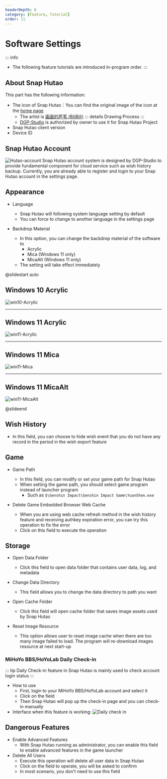 ```yaml
---
headerDepth: 0
category: [Feature, Tutorial]
order: 11
---
```


# Software Settings

::: info
- The following feature tutorials are introduced in-program order.
  :::

## About Snap Hutao
This part has the following information:
- The icon of Snap Hutao：You can find the original image of the icon at the [home page](/)
  - The artist is [画画的芦苇 (BiliBili)](https://space.bilibili.com/274422134)
    ::: details Drawing Process
    <BiliBili bvid="BV1UL411d7Py" />
    :::
  - [DGP-Studio](https://github.com/DGP-Studio) is authorized by owner to use it for Snap Hutao Project
- Snap Hutao client version
- Device ID

## Snap Hutao Account <Badge text="Beta" type="info" />
![Hutao-account](https://img.alicdn.com/imgextra/i1/1797064093/O1CN01AKJFMi1g6dvSk6pVi_!!1797064093.png)
Snap Hutao account system is designed by DGP-Studio to provide fundamental component for cloud service such as wish history backup.
Currently, you are already able to register and login to your Snap Hutao account in the settings page.

## Appearance
- Language
  - Snap Hutao will following system language setting by default
  - You can force to change to another language in the settings page

- Backdrop Material
  - In this option, you can change the backdrop material of the software to
    - Acrylic
    - Mica (Windows 11 only)
    - MicaAlt (Windows 11 only)
  - The setting will take effect immediately

@slidestart auto

## Windows 10 Acrylic
![win10-Acrylic](https://img.alicdn.com/imgextra/i1/1797064093/O1CN01B7nKOj1g6du9bj3Nw_!!1797064093.png)

---

## Windows 11 Acrylic
![win11-Acrylic](https://img.alicdn.com/imgextra/i1/1797064093/O1CN01MXJZE61g6dtvtITxC_!!1797064093.jpg)

---

## Windows 11 Mica
![win11-Mica](https://img.alicdn.com/imgextra/i4/1797064093/O1CN01aW0iV71g6du5WAz9w_!!1797064093.jpg)

---

## Windows 11 MicaAlt
![win11-MicaAlt](https://img.alicdn.com/imgextra/i3/1797064093/O1CN010BwmBI1g6du9bi7C0_!!1797064093.jpg)

@slideend

## Wish History
- In this field, you can choose to hide wish event that you do not have any record in the period in the wish export feature

## Game
- Game Path
  - In this field, you can modify or set your game path for Snap Hutao
  - When setting the game path, you should select game program instead of launcher program
    - Such as `$\Genshin Impact\Genshin Impact Game\YuanShen.exe`

- Delete Game Embedded Browser Web Cache
  - When you are using web cache refresh method in the wish history feature and receiving authkey expiration error, you can try this operation to fix the error
  - Click on this field to execute the operation

## Storage

- Open Data Folder
  - Click this field to open data folder that contains user data, log, and metadata

- Change Data Directory
  - This field allows you to change the data directory to path you want

- Open Cache Folder
  - Click this field will open cache folder that saves image assets used by Snap Hutao

- Reset Image Resource
  - This option allows user to reset image cache when there are too many image failed to load. The program will
    re-download images resource at next start-up

### MiHoYo BBS/HoYoLab Daily Check-in

::: tip
Daily Check-in feature in Snap Hutao is mainly used to check account login status
:::

- How to use
  - First, login to your MiHoYo BBS/HoYoLab account and select it
  - Click on the field
  - Then Snap Hutao will pop up the check-in page and you can check-in manually
- Interface when this feature is working: 
  ![Daily check in](https://img.alicdn.com/imgextra/i4/1797064093/O1CN01WCLbxe1g6duCXB6tc_!!1797064093.png)

## Dangerous Features
- Enable Advanced Features
  - With Snap Hutao running as administrator, you can enable this field to enable advanced features in the game launcher
- Delete All Users
  - Execute this operation will delete all user data in Snap Hutao
  - Click on the field to operate, you will be asked to confirm
  - In most scenario, you don't need to use this field
